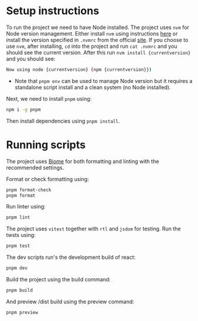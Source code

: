 # Setup instructions

To run the project we need to have Node installed. The project uses `nvm` for Node version management. Either install `nvm` using instructions [here](https://github.com/nvm-sh/nvm?tab=readme-ov-file#installing-and-updating) or install the version specified in `.nvmrc` from the official [site](https://nodejs.org/en/download). If you choose to use `nvm`, after installing, `cd` into the project and run `cat .nvmrc` and you should see the current version. After this run `nvm install {currentversion}` and you should see:

```bash
Now using node {currentversion} (npm {currentversion}})
```
* Note that `pnpm env` can be used to manage Node version but it requires a standalone script install and a clean system (no Node installed). 

Next, we need to install `pnpm` using:

```bash
npm i -g pnpm
```

Then install dependencies using `pnpm install`.

# Running scripts 

The project uses [Biome](https://biomejs.dev/) for both formatting and linting with the recommended settings.

Format or check formatting using:

```bash
pnpm format-check
pnpm format
```
Run linter using:

```bash
pnpm lint
```

The project uses `vitest` together with `rtl` and `jsdom` for testing. Run the twsts using:

```bash
pnpm test
```

The dev scripts run's the development build of react:

```bash
pnpm dev
```

Build the project using the build command:

```bash
pnpm build
```

And preview /dist build using the preview command:

```bash
pnpm preview
```
